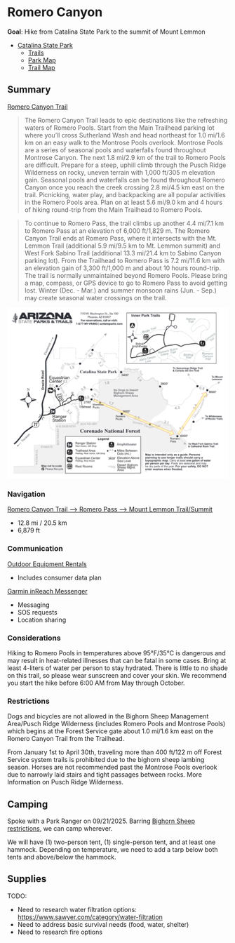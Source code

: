 # Romero Canyon

**Goal**: Hike from Catalina State Park to the summit of Mount Lemmon

- [Catalina State Park](https://azstateparks.com/catalina)
    - [Trails](https://azstateparks.com/catalina/things-to-do/trails)
    - [Park Map](https://arizona-content.usedirect.com/storage/20241025170528cata_park-map_10-25-2024.pdf)
    - [Trail Map](https://arizona-content.usedirect.com/storage/Catalina-Trail-Map-2025_1.pdf)

## Summary

[Romero Canyon Trail](https://azstateparks.com/catalina/things-to-do/trails)

> The Romero Canyon Trail leads to epic destinations like the refreshing waters of Romero Pools. Start from the Main Trailhead parking lot where you’ll cross Sutherland Wash and head northeast for 1.0 mi/1.6 km on an easy walk to the Montrose Pools overlook. Montrose Pools are a series of seasonal pools and waterfalls found throughout Montrose Canyon. The next 1.8 mi/2.9 km of the trail to Romero Pools are difficult. Prepare for a steep, uphill climb through the Pusch Ridge Wilderness on rocky, uneven terrain with 1,000 ft/305 m elevation gain. Seasonal pools and waterfalls can be found throughout Romero Canyon once you reach the creek crossing 2.8 mi/4.5 km east on the trail. Picnicking, water play, and backpacking are all popular activities in the Romero Pools area. Plan on at least 5.6 mi/9.0 km and 4 hours of hiking round-trip from the Main Trailhead to Romero Pools.

> To continue to Romero Pass, the trail climbs up another 4.4 mi/7.1 km to Romero Pass at an elevation of 6,000 ft/1,829 m. The Romero Canyon Trail ends at Romero Pass, where it intersects with the Mt. Lemmon Trail (additional 5.9 mi/9.5 km to Mt. Lemmon summit) and West Fork Sabino Trail (additional 13.3 mi/21.4 km to Sabino Canyon parking lot). From the Trailhead to Romero Pass is 7.2 mi/11.6 km with an elevation gain of 3,300 ft/1,000 m and about 10 hours round-trip. The trail is normally unmaintained beyond Romero Pools. Please bring a map, compass, or GPS device to go to Romero Pass to avoid getting lost. Winter (Dec. - Mar.) and summer monsoon rains (Jun. - Sep.) may create seasonal water crossings on the trail.

![](../assets/images/csp_romero.png)

### Navigation

[Romero Canyon Trail --> Romero Pass --> Mount Lemmon Trail/Summit](https://www.alltrails.com/trail/us/arizona/romero-canyon-to-mount-lemmon)

- 12.8 mi / 20.5 km
- 6,879 ft

### Communication

[Outdoor Equipment Rentals](https://www.oerentals.com/product/garmin-inreach-rental-messenger/)
- Includes consumer data plan

[Garmin inReach Messenger](https://www.garmin.com/en-US/p/793265/)

- Messaging
- SOS requests
- Location sharing

### Considerations

Hiking to Romero Pools in temperatures above 95°F/35°C is dangerous and may result in heat-related illnesses that can be fatal in some cases. Bring at least 4-liters of water per person to stay hydrated. There is little to no shade on this trail, so please wear sunscreen and cover your skin. We recommend you start the hike before 6:00 AM from May through October.

### Restrictions

Dogs and bicycles are not allowed in the Bighorn Sheep Management Area/Pusch Ridge Wilderness (includes Romero Pools and Montrose Pools) which begins at the Forest Service gate about 1.0 mi/1.6 km east on the Romero Canyon Trail from the Trailhead. 

From January 1st to April 30th, traveling more than 400 ft/122 m off Forest Service system trails is prohibited due to the bighorn sheep lambing season. Horses are not recommended past the Montrose Pools overlook due to narrowly laid stairs and tight passages between rocks. More Information on Pusch Ridge Wilderness.

## Camping

Spoke with a Park Ranger on 09/21/2025. Barring [Bighorn Sheep restrictions](#restrictions), we can camp wherever.

We will have (1) two-person tent, (1) single-person tent, and at least one hammock. Depending on temperature, we need to add a tarp below both tents and above/below the hammock.

## Supplies

TODO:

- Need to research water filtration options: https://www.sawyer.com/category/water-filtration
- Need to address basic survival needs (food, water, shelter)
- Need to research fire options